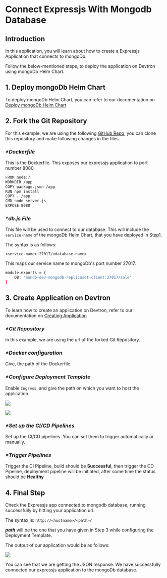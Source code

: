 # Connect Expressjs With Mongodb Database

## Introduction

In this application, you will learn about how to create a Expressjs Application that connects to mongoDb.

Follow the below-mentioned steps, to deploy the application on Devtron using mongoDb Helm Chart.

## **1. Deploy mongoDb Helm Chart**

To deploy mongoDb Helm Chart, you can refer to our documentation on [Deploy mongoDb Helm Chart](../deploy-chart/examples/deploying-mongodb-helm-chart.md)

## **2. Fork the Git Repository**

For this example, we are using the following [GitHub Repo](https://github.com/devtron-labs/DockerNodeMongo), you can clone this repository and make following changes in the files.

### _\*Dockerfile_

This is the Dockerfile. This exposes our expressjs application to port number 8080

```bash
FROM node:7
WORKDIR /app
COPY package.json /app
RUN npm install
COPY . /app
CMD node server.js
EXPOSE 8080
```

### _\*db.js File_

This file will be used to connect to our database. This will include the `service-name` of the mongoDb Helm Chart, that you have deployed in Step1.

The syntax is as follows:

`<service-name>:27017/<database-name>`

This maps our service name to mongoDb's port number 27017.

```bash
module.exports = {
    DB: 'mondo-dev-mongodb-replicaset-client:27017/sale'
}
```

## **3. Create Application on Devtron**

To learn how to create an application on Devtron, refer to our documentation on [Creating Application](../creating-application/)

### _\*Git Repository_

In this example, we are using the url of the forked Git Repository.

### _\*Docker configuration_

Give, the path of the Dockerfile.

### _\*Configure Deployment Template_

Enable `Ingress`, and give the path on which you want to host the application.

![](https://devtron-public-asset.s3.us-east-2.amazonaws.com/images/use-cases/connect-expressjs-with-mongodb-database/use-cases-springboot-view-student-data.jpg)

![](https://devtron-public-asset.s3.us-east-2.amazonaws.com/images/use-cases/connect-expressjs-with-mongodb-database/use-case-expressjs-ingress-template.jpg)

### _\*Set up the CI/CD Pipelines_

Set up the CI/CD pipelines. You can set them to trigger automatically or manually.

### _\*Trigger Pipelines_

Trigger the CI Pipeline, build should be **Successful**, then trigger the CD Pipeline, deployment pipeline will be initiated, after some time the status should be **Healthy**

## **4. Final Step**

Check the Expressjs app connected to mongodb database, running successfully by hitting your application url.

The syntax is: `http://<hostname>/<path>/`

_**path**_ will be the one that you have given in Step 3 while configuring the Deployment Template.

The output of our application would be as follows:

![](https://devtron-public-asset.s3.us-east-2.amazonaws.com/images/use-cases/connect-expressjs-with-mongodb-database/use-case-expressjs-view-demo-data.jpg)

You can see that we are getting the JSON response. We have successfully connected our expressjs application to the mongoDb database.

